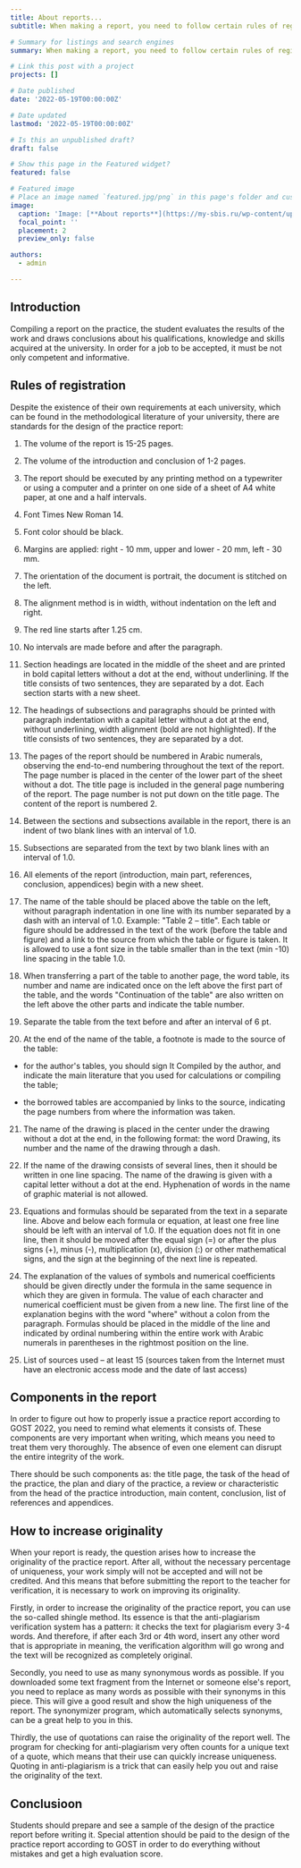 ```yaml
---
title: About reports...
subtitle: When making a report, you need to follow certain rules of registration. I will tell you about this in my post...

# Summary for listings and search engines
summary: When making a report, you need to follow certain rules of registration. I will tell you about this in my post...

# Link this post with a project
projects: []

# Date published
date: '2022-05-19T00:00:00Z'

# Date updated
lastmod: '2022-05-19T00:00:00Z'

# Is this an unpublished draft?
draft: false

# Show this page in the Featured widget?
featured: false

# Featured image
# Place an image named `featured.jpg/png` in this page's folder and customize its options here.
image:
  caption: 'Image: [**About reports**](https://my-sbis.ru/wp-content/uploads/2021/06/prinyat-priglashenie-edo-700x397.jpg)'
  focal_point: ''
  placement: 2
  preview_only: false

authors:
  - admin

---
```


## Introduction

Compiling a report on the practice, the student evaluates the results of the work and draws conclusions about his qualifications, knowledge and skills acquired at the university. In order for a job to be accepted, it must be not only competent and informative.

## Rules of registration

Despite the existence of their own requirements at each university, which can be found in the methodological literature of your university, there are standards for the design of the practice report:

1. The volume of the report is 15-25 pages.

2. The volume of the introduction and conclusion of 1-2 pages.

3. The report should be executed by any printing method on a typewriter or using a computer and a printer on one side of a sheet of A4 white paper, at one and a half intervals.

4. Font Times New Roman 14.

5. Font color should be black.

6. Margins are applied: right - 10 mm, upper and lower - 20 mm, left - 30 mm.

7. The orientation of the document is portrait, the document is stitched on the left.

8. The alignment method is in width, without indentation on the left and right.

9. The red line starts after 1.25 cm.

10. No intervals are made before and after the paragraph.

11. Section headings are located in the middle of the sheet and are printed in bold capital letters without a dot at the end, without underlining. If the title consists of two sentences, they are separated by a dot. Each section starts with a new sheet.

12. The headings of subsections and paragraphs should be printed with paragraph indentation with a capital letter without a dot at the end, without underlining, width alignment (bold are not highlighted). If the title consists of two sentences, they are separated by a dot.

13. The pages of the report should be numbered in Arabic numerals, observing the end-to-end numbering throughout the text of the report. The page number is placed in the center of the lower part of the sheet without a dot. The title page is included in the general page numbering of the report. The page number is not put down on the title page. The content of the report is numbered 2.

14. Between the sections and subsections available in the report, there is an indent of two blank lines with an interval of 1.0.

15. Subsections are separated from the text by two blank lines with an interval of 1.0.

16. All elements of the report (introduction, main part, references, conclusion, appendices) begin with a new sheet.

17. The name of the table should be placed above the table on the left, without paragraph indentation in one line with its number separated by a dash with an interval of 1.0. Example: "Table 2 – title". Each table or figure should be addressed in the text of the work (before the table and figure) and a link to the source from which the table or figure is taken. It is allowed to use a font size in the table smaller than in the text (min -10) line spacing in the table 1.0.

18. When transferring a part of the table to another page, the word table, its number and name are indicated once on the left above the first part of the table, and the words "Continuation of the table" are also written on the left above the other parts and indicate the table number.

19. Separate the table from the text before and after an interval of 6 pt.

20. At the end of the name of the table, a footnote is made to the source of the table:

- for the author's tables, you should sign It Compiled by the author, and indicate the main literature that you used for calculations or compiling the table;

- the borrowed tables are accompanied by links to the source, indicating the page numbers from where the information was taken.

21. The name of the drawing is placed in the center under the drawing without a dot at the end, in the following format: the word Drawing, its number and the name of the drawing through a dash. 

22. If the name of the drawing consists of several lines, then it should be written in one line spacing. The name of the drawing is given with a capital letter without a dot at the end. Hyphenation of words in the name of graphic material is not allowed.

23. Equations and formulas should be separated from the text in a separate line. Above and below each formula or equation, at least one free line should be left with an interval of 1.0. If the equation does not fit in one line, then it should be moved after the equal sign (=) or after the plus signs (+), minus (-), multiplication (x), division (:) or other mathematical signs, and the sign at the beginning of the next line is repeated.

24. The explanation of the values of symbols and numerical coefficients should be given directly under the formula in the same sequence in which they are given in formula. The value of each character and numerical coefficient must be given from a new line. The first line of the explanation begins with the word "where" without a colon from the paragraph. Formulas should be placed in the middle of the line and indicated by ordinal numbering within the entire work with Arabic numerals in parentheses in the rightmost position on the line.

25. List of sources used – at least 15 (sources taken from the Internet must have an electronic access mode and the date of last access)

## Components in the report

In order to figure out how to properly issue a practice report according to GOST 2022, you need to remind what elements it consists of. These components are very important when writing, which means you need to treat them very thoroughly. The absence of even one element can disrupt the entire integrity of the work.

There should be such components as: the title page, the task of the head of the practice, the plan and diary of the practice, a review or characteristic from the head of the practice introduction, main content, conclusion, list of references and appendices.

## How to increase originality

When your report is ready, the question arises how to increase the originality of the practice report. After all, without the necessary percentage of uniqueness, your work simply will not be accepted and will not be credited. And this means that before submitting the report to the teacher for verification, it is necessary to work on improving its originality.

Firstly, in order to increase the originality of the practice report, you can use the so-called shingle method. Its essence is that the anti-plagiarism verification system has a pattern: it checks the text for plagiarism every 3-4 words. And therefore, if after each 3rd or 4th word, insert any other word that is appropriate in meaning, the verification algorithm will go wrong and the text will be recognized as completely original.

Secondly, you need to use as many synonymous words as possible. If you downloaded some text fragment from the Internet or someone else's report, you need to replace as many words as possible with their synonyms in this piece. This will give a good result and show the high uniqueness of the report. The synonymizer program, which automatically selects synonyms, can be a great help to you in this.

Thirdly, the use of quotations can raise the originality of the report well. The program for checking for anti-plagiarism very often counts for a unique text of a quote, which means that their use can quickly increase uniqueness. Quoting in anti-plagiarism is a trick that can easily help you out and raise the originality of the text.

## Conclusioon

Students should prepare and see a sample of the design of the practice report before writing it. Special attention should be paid to the design of the practice report according to GOST in order to do everything without mistakes and get a high evaluation score.
